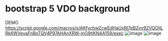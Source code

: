 # bootstrap 5 VDO background
DEMO https://script.google.com/macros/s/AKfycbwZcwEdHaUxRI7pB2vv92VQOljLRk6WVevaFnBoTQV4P97AHAnXRW-inG9tiKN4A159/exec
![image](https://user-images.githubusercontent.com/30399464/149621586-73578bd4-0fc3-4423-826c-e0bfc428701a.png)
![image](https://user-images.githubusercontent.com/30399464/149621605-99d59128-18a3-4f87-974a-a82416854550.png)
